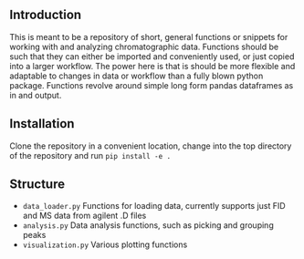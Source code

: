 ## Introduction
This is meant to be a repository of short, general functions or snippets for working with and analyzing chromatographic data.
Functions should be such that they can either be imported and conveniently used, or just copied into a larger workflow.
The power here is that is should be more flexible and adaptable to changes in data or workflow than a fully blown python package.
Functions revolve around simple long form pandas dataframes as in and output.

## Installation
Clone the repository in a convenient location, change into the top directory of the repository and run `pip install -e .`

## Structure
 - `data_loader.py` Functions for loading data, currently supports just FID and MS data from agilent .D files
 - `analysis.py` Data analysis functions, such as picking and grouping peaks
 - `visualization.py` Various plotting functions


